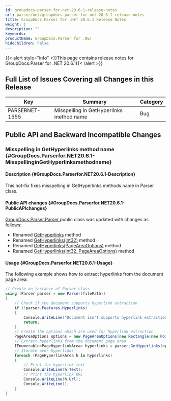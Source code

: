```yaml
---
id: groupdocs-parser-for-net-20-6-1-release-notes
url: parser/net/groupdocs-parser-for-net-20-6-1-release-notes
title: GroupDocs.Parser for .NET 20.6.1 Release Notes
weight: 1
description: ""
keywords: 
productName: GroupDocs.Parser for .NET
hideChildren: False
---
```

{{< alert style="info" >}}This page contains release notes for GroupDocs.Parser for .NET 20.6.1{{< /alert >}}


## Full List of Issues Covering all Changes in this Release

| Key | Summary | Category |
| --- | --- | --- |
| PARSERNET-1555 | Misspelling in GetHyperlinks method name | Bug |

## Public API and Backward Incompatible Changes

### Misspelling in GetHyperlinks method name {#GroupDocs.Parserfor.NET20.6.1-MisspellinginGetHyperlinksmethodname}

#### Description {#GroupDocs.Parserfor.NET20.6.1-Description}

This hot-fix fixes misspelling in GetHyperlinks methods name in Parser
class.

#### Public API changes {#GroupDocs.Parserfor.NET20.6.1-PublicAPIchanges}

[GroupDocs.Parser.Parser ](https://apireference.groupdocs.com/parser/net/groupdocs.parser/parser)public
class was updated with changes as follows:

*   Renamed
    [GetHyperlinks](https://apireference.groupdocs.com/parser/net/groupdocs.parser/parser/methods/gethyperlinks)
    method
*   Renamed [GetHyperlinks(Int32)](https://apireference.groupdocs.com/parser/net/groupdocs.parser.parser/gethyperlinks/methods/2)
    method
*   Renamed [GetHyperlinks(PageAreaOptions)](https://apireference.groupdocs.com/parser/net/groupdocs.parser.parser/gethyperlinks/methods/1)
    method
*   Renamed [GetHyperlinks(Int32,
    PageAreaOptions)](https://apireference.groupdocs.com/parser/net/groupdocs.parser.parser/gethyperlinks/methods/3)
    method

#### Usage {#GroupDocs.Parserfor.NET20.6.1-Usage}

The following example shows how to extract hyperlinks from the document
page area:

```csharp
// Create an instance of Parser class
using (Parser parser = new Parser(filePath))
{
    // Check if the document supports hyperlink extraction
    if (!parser.Features.Hyperlinks)
    {
        Console.WriteLine("Document isn't supports hyperlink extraction.");
        return;
    }
    // Create the options which are used for hyperlink extraction
    PageAreaOptions options = new PageAreaOptions(new Rectangle(new Point(380, 90), new Size(150, 50)));
    // Extract hyperlinks from the document page area
    IEnumerable<PageHyperlinkArea> hyperlinks = parser.GetHyperlinks(options);
    // Iterate over hyperlinks
    foreach (PageHyperlinkArea h in hyperlinks)
    {
        // Print the hyperlink text
        Console.WriteLine(h.Text);
        // Print the hyperlink URL
        Console.WriteLine(h.Url);
        Console.WriteLine();
    }
}
```
